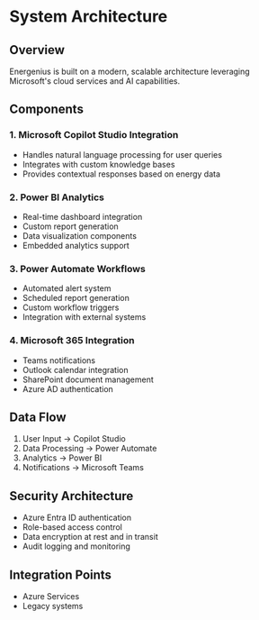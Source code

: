 # System Architecture

## Overview
Energenius is built on a modern, scalable architecture leveraging Microsoft's cloud services and AI capabilities.

## Components

### 1. Microsoft Copilot Studio Integration
- Handles natural language processing for user queries
- Integrates with custom knowledge bases
- Provides contextual responses based on energy data

### 2. Power BI Analytics
- Real-time dashboard integration
- Custom report generation
- Data visualization components
- Embedded analytics support

### 3. Power Automate Workflows
- Automated alert system
- Scheduled report generation
- Custom workflow triggers
- Integration with external systems

### 4. Microsoft 365 Integration
- Teams notifications
- Outlook calendar integration
- SharePoint document management
- Azure AD authentication

## Data Flow
1. User Input → Copilot Studio
2. Data Processing → Power Automate
3. Analytics → Power BI
4. Notifications → Microsoft Teams

## Security Architecture
- Azure Entra ID authentication
- Role-based access control
- Data encryption at rest and in transit
- Audit logging and monitoring

## Integration Points
- Azure Services
- Legacy systems 
